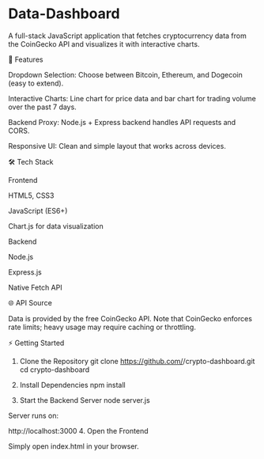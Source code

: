 # Data-Dashboard

A full-stack JavaScript application that fetches cryptocurrency data from the CoinGecko API and visualizes it with interactive charts.

🚀 Features

Dropdown Selection: Choose between Bitcoin, Ethereum, and Dogecoin (easy to extend).

Interactive Charts: Line chart for price data and bar chart for trading volume over the past 7 days.

Backend Proxy: Node.js + Express backend handles API requests and CORS.

Responsive UI: Clean and simple layout that works across devices.

🛠 Tech Stack

Frontend

HTML5, CSS3

JavaScript (ES6+)

Chart.js for data visualization

Backend

Node.js

Express.js

Native Fetch API

🌐 API Source

Data is provided by the free CoinGecko API. Note that CoinGecko enforces rate limits; heavy usage may require caching or throttling.

⚡ Getting Started
1. Clone the Repository
git clone https://github.com/<your-username>/crypto-dashboard.git
cd crypto-dashboard
2. Install Dependencies
npm install

3. Start the Backend Server
node server.js

Server runs on:

http://localhost:3000
4. Open the Frontend

Simply open index.html in your browser.